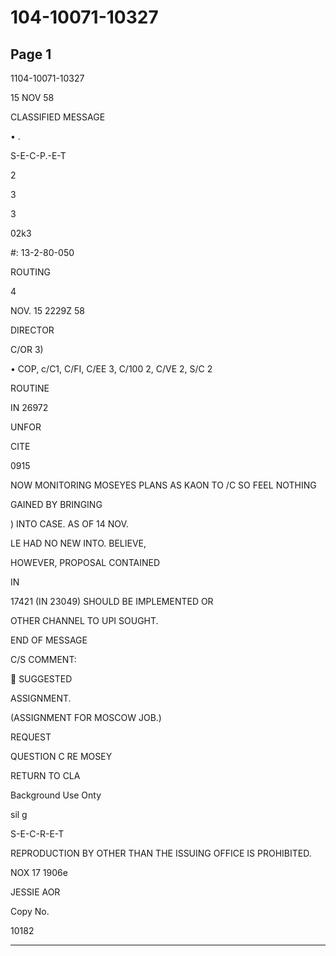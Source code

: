 # 104-10071-10327

## Page 1

1104-10071-10327

15 NOV 58

CLASSIFIED MESSAGE

• .

S-E-C-P.-E-T

2

3

3

02k3

#: 13-2-80-050

ROUTING

4

NOV. 15 2229Z 58

DIRECTOR

C/OR 3)

• COP, c/C1, C/FI, C/EE 3, C/100 2, C/VE 2, S/C 2

ROUTINE

IN 26972

UNFOR

CITE

0915

NOW MONITORING MOSEYES PLANS AS KAON TO /C SO FEEL NOTHING

GAINED BY BRINGING

) INTO CASE. AS OF 14 NOV.

LE HAD NO NEW INTO. BELIEVE,

HOWEVER, PROPOSAL CONTAINED

IN

17421 (IN 23049) SHOULD BE IMPLEMENTED OR

OTHER CHANNEL TO UPI SOUGHT.

END OF MESSAGE

C/S COMMENT:

 SUGGESTED

ASSIGNMENT.

(ASSIGNMENT FOR MOSCOW JOB.)

REQUEST

QUESTION C RE MOSEY

RETURN TO CLA

Background Use Onty

sil g

S-E-C-R-E-T

REPRODUCTION BY OTHER THAN THE ISSUING OFFICE IS PROHIBITED.

NOX 17 1906e

JESSIE AOR

Copy No.

10182

---

